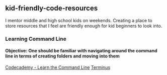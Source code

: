 ## kid-friendly-code-resources
I mentor middle and high school kids on weekends. Creating a place to store resources that I feel are friendly enough for kid beginners to look into. 

### Learning Command Line 
#### Objective: One should be familiar with navigating around the command line in terms of creating folders and moving into them 

[Codecademy - Learn the Command Line](https://www.codecademy.com/learn/learn-the-command-line)
[Terminus](http://web.mit.edu/mprat/Public/web/Terminus/Web/main.html)
